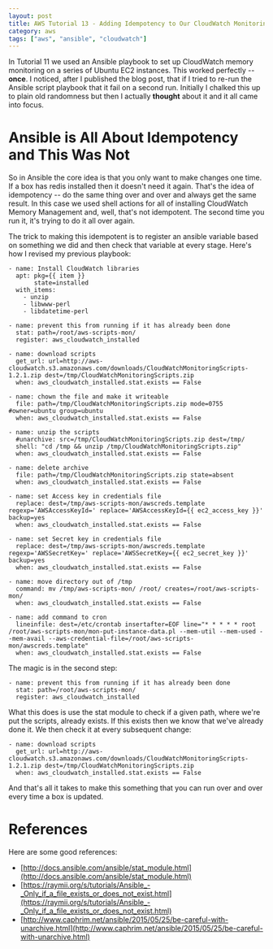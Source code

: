 ```yaml
---
layout: post
title: AWS Tutorial 13 - Adding Idempotency to Our CloudWatch Monitoring Playbook
category: aws
tags: ["aws", "ansible", "cloudwatch"]
---
```

In Tutorial 11 we used an Ansible playbook to set up CloudWatch memory monitoring on a series of Ubuntu EC2 instances.  This worked perfectly -- **once**.  I noticed, after I published the blog post, that if I tried to re-run the Ansible script playbook that it fail on a second run.  Initially I chalked this up to plain old randomness but then I actually **thought** about it and it all came into focus.

# Ansible is All About Idempotency and This Was Not

So in Ansible the core idea is that you only want to make changes one time.  If a box has redis installed then it doesn't need it again.  That's the idea of idempotency -- do the same thing over and over and always get the same result.  In this case we used shell actions for all of installing CloudWatch Memory Management and, well, that's not idempotent.  The second time you run it, it's trying to do it all over again.  

The trick to making this idempotent is to register an ansible variable based on something we did and then check that variable at every stage.  Here's how I revised my previous playbook:

    - name: Install CloudWatch libraries
      apt: pkg={{ item }}
           state=installed
      with_items:
        - unzip
        - libwww-perl
        - libdatetime-perl
    
    - name: prevent this from running if it has already been done
      stat: path=/root/aws-scripts-mon/
      register: aws_cloudwatch_installed

    - name: download scripts
      get_url: url=http://aws-cloudwatch.s3.amazonaws.com/downloads/CloudWatchMonitoringScripts-1.2.1.zip dest=/tmp/CloudWatchMonitoringScripts.zip
      when: aws_cloudwatch_installed.stat.exists == False

    - name: chown the file and make it writeable
      file: path=/tmp/CloudWatchMonitoringScripts.zip mode=0755  #owner=ubuntu group=ubuntu 
      when: aws_cloudwatch_installed.stat.exists == False

    - name: unzip the scripts
      #unarchive: src=/tmp/CloudWatchMonitoringScripts.zip dest=/tmp/
      shell: "cd /tmp && unzip /tmp/CloudWatchMonitoringScripts.zip"
      when: aws_cloudwatch_installed.stat.exists == False

    - name: delete archive
      file: path=/tmp/CloudWatchMonitoringScripts.zip state=absent
      when: aws_cloudwatch_installed.stat.exists == False

    - name: set Access key in credentials file
      replace: dest=/tmp/aws-scripts-mon/awscreds.template regexp='AWSAccessKeyId=' replace='AWSAccessKeyId={{ ec2_access_key }}' backup=yes
      when: aws_cloudwatch_installed.stat.exists == False

    - name: set Secret key in credentials file
      replace: dest=/tmp/aws-scripts-mon/awscreds.template regexp='AWSSecretKey=' replace='AWSSecretKey={{ ec2_secret_key }}' backup=yes
      when: aws_cloudwatch_installed.stat.exists == False

    - name: move directory out of /tmp
      command: mv /tmp/aws-scripts-mon/ /root/ creates=/root/aws-scripts-mon/
      when: aws_cloudwatch_installed.stat.exists == False

    - name: add command to cron
      lineinfile: dest=/etc/crontab insertafter=EOF line="* * * * * root /root/aws-scripts-mon/mon-put-instance-data.pl --mem-util --mem-used --mem-avail --aws-credential-file=/root/aws-scripts-mon/awscreds.template"
      when: aws_cloudwatch_installed.stat.exists == False

The magic is in the second step:

    - name: prevent this from running if it has already been done
      stat: path=/root/aws-scripts-mon/
      register: aws_cloudwatch_installed
    
What this does is use the stat module to check if a given path, where we're put the scripts, already exists.  If this exists then we know that we've already done it.  We then check it at every subsequent change:

    - name: download scripts
      get_url: url=http://aws-cloudwatch.s3.amazonaws.com/downloads/CloudWatchMonitoringScripts-1.2.1.zip dest=/tmp/CloudWatchMonitoringScripts.zip
      when: aws_cloudwatch_installed.stat.exists == False
    
And that's all it takes to make this something that you can run over and over every time a box is updated.  

# References

Here are some good references:

  * [http://docs.ansible.com/ansible/stat_module.html](http://docs.ansible.com/ansible/stat_module.html)
  * [https://raymii.org/s/tutorials/Ansible_-_Only_if_a_file_exists_or_does_not_exist.html](https://raymii.org/s/tutorials/Ansible_-_Only_if_a_file_exists_or_does_not_exist.html)
  * [http://www.caphrim.net/ansible/2015/05/25/be-careful-with-unarchive.html](http://www.caphrim.net/ansible/2015/05/25/be-careful-with-unarchive.html)
